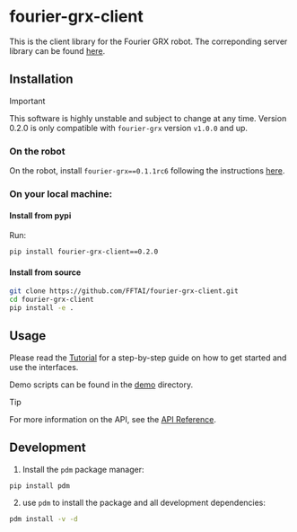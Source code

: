# fourier-grx-client

This is the client library for the Fourier GRX robot.
The correponding server library can be found [here](https://pypi.org/project/fourier-grx/0.1.1rc6/).

## Installation

> [!IMPORTANT]
> This software is highly unstable and subject to change at any time. Version 0.2.0 is only compatible with `fourier-grx` version `v1.0.0` and up.

### On the robot

On the robot, install `fourier-grx==0.1.1rc6` following the instructions [here](https://github.com/FFTAI/Wiki-GRx-Deploy/tree/0.1.1rc6).

### On your local machine:

#### Install from pypi

Run:

```bash
pip install fourier-grx-client==0.2.0
```

#### Install from source

```bash
git clone https://github.com/FFTAI/fourier-grx-client.git
cd fourier-grx-client
pip install -e .
```

## Usage

Please read the [Tutorial](tutorial.ipynb) for a step-by-step guide on how to get started and use the interfaces.

Demo scripts can be found in the [demo](demo/) directory.

> [!TIP]
> For more information on the API, see the [API Reference](https://fftai.github.io/fourier-grx-client/latest/reference/api/).


## Development

1. Install the `pdm` package manager:

```bash
pip install pdm
```

2. use `pdm` to install the package and all development dependencies:

```bash
pdm install -v -d
```
